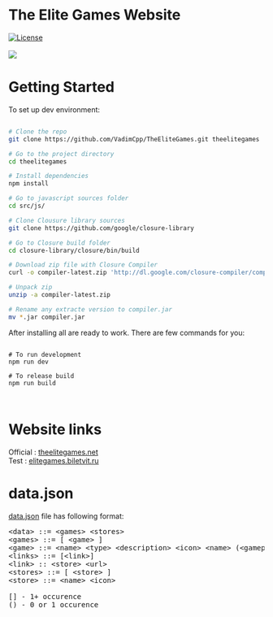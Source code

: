 # The Elite Games Website
<a href="http://opensource.org/licenses/MIT"><img src="https://camo.githubusercontent.com/576f25c78e59902f0c6ccfff81f0448ef660e90d/687474703a2f2f696d672e736869656c64732e696f2f62616467652f4c6963656e73652d4d49542d626c75652e737667" alt="License" data-canonical-src="http://img.shields.io/badge/License-MIT-blue.svg" style="max-width:100%;"></a>
<br><br>
![](https://raw.githubusercontent.com/VadimCpp/theelitegames.lc/master/src/img/theEliteGames.jpg)
# Getting Started

To set up dev environment:

```bash

# Clone the repo
git clone https://github.com/VadimCpp/TheEliteGames.git theelitegames

# Go to the project directory
cd theelitegames

# Install dependencies
npm install

# Go to javascript sources folder
cd src/js/

# Clone Clousure library sources
git clone https://github.com/google/closure-library

# Go to Closure build folder
cd closure-library/closure/bin/build

# Download zip file with Closure Compiler
curl -o compiler-latest.zip 'http://dl.google.com/closure-compiler/compiler-latest.zip'

# Unpack zip
unzip -a compiler-latest.zip

# Rename any extracte version to compiler.jar
mv *.jar compiler.jar

```

After installing all are ready to work. There are few commands for you:

```

# To run development
npm run dev

# To release build
npm run build



```

# Website links
Official : [theelitegames.net](http://theelitegames.net) <br>
Test : [elitegames.biletvit.ru](http://elitegames.biletvit.ru)
# data.json
[data.json](https://github.com/VadimCpp/TheEliteGames/blob/master/src/data/data.json) file has following format:
<pre>
&ltdata&gt ::= &ltgames&gt &ltstores&gt
&ltgames&gt ::= [ &ltgame&gt ]
&ltgame&gt ::= &ltname&gt &lttype&gt &ltdescription&gt &lticon&gt &ltname&gt (&ltgameplayImage&gt) (&ltyoutube&gt) &ltlinks&gt
&ltlinks&gt ::= [&ltlink&gt]
&ltlink&gt :: &ltstore&gt &lturl&gt
&ltstores&gt ::= [ &ltstore&gt ]
&ltstore&gt ::= &ltname&gt &lticon&gt

[] - 1+ occurence
() - 0 or 1 occurence
</pre>
